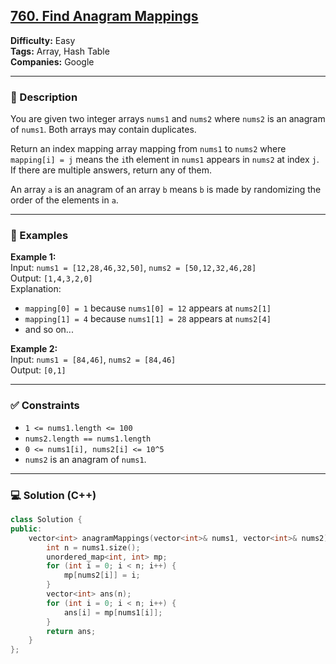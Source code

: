 ## [760. Find Anagram Mappings](https://leetcode.com/problems/find-anagram-mappings/)

**Difficulty:** Easy  
**Tags:** Array, Hash Table  
**Companies:** Google

---

### 📝 Description

You are given two integer arrays `nums1` and `nums2` where `nums2` is an anagram of `nums1`. Both arrays may contain duplicates.

Return an index mapping array mapping from `nums1` to `nums2` where `mapping[i] = j` means the `i`th element in `nums1` appears in `nums2` at index `j`. If there are multiple answers, return any of them.

An array `a` is an anagram of an array `b` means `b` is made by randomizing the order of the elements in `a`.

---

### 📘 Examples

**Example 1:**  
Input: `nums1 = [12,28,46,32,50]`, `nums2 = [50,12,32,46,28]`  
Output: `[1,4,3,2,0]`  
Explanation:

- `mapping[0] = 1` because `nums1[0] = 12` appears at `nums2[1]`
- `mapping[1] = 4` because `nums1[1] = 28` appears at `nums2[4]`
- and so on...

**Example 2:**  
Input: `nums1 = [84,46]`, `nums2 = [84,46]`  
Output: `[0,1]`

---

### ✅ Constraints

- `1 <= nums1.length <= 100`
- `nums2.length == nums1.length`
- `0 <= nums1[i], nums2[i] <= 10^5`
- `nums2` is an anagram of `nums1`.

---

### 💻 Solution (C++)

```cpp
class Solution {
public:
    vector<int> anagramMappings(vector<int>& nums1, vector<int>& nums2) {
        int n = nums1.size();
        unordered_map<int, int> mp;
        for (int i = 0; i < n; i++) {
            mp[nums2[i]] = i;
        }
        vector<int> ans(n);
        for (int i = 0; i < n; i++) {
            ans[i] = mp[nums1[i]];
        }
        return ans;
    }
};
```
